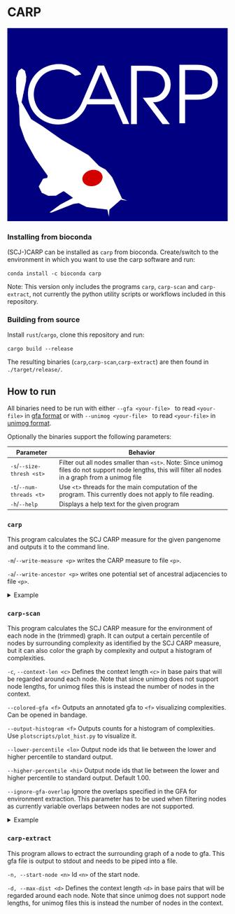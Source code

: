 # CARP
![CARP LOGO](carptrace_plain.svg)

### Installing from bioconda

(SCJ-)CARP can be installed as `carp` from bioconda. Create/switch to the environment in which you want to use the carp software and run:

`conda install -c bioconda carp`

Note: This version only includes the programs `carp`, `carp-scan` and `carp-extract`, not currently the python utility scripts or workflows included in this repository.

### Building from source

Install `rust`/`cargo`, clone this repository and run:

`cargo build --release`

The resulting binaries (`carp`,`carp-scan`,`carp-extract`) are then found in `./target/release/`.

## How to run


All binaries need to be run with either `--gfa <your-file> ` to read `<your-file>` in [gfa format](https://github.com/GFA-spec/GFA-spec/blob/master/GFA1.md) or with `--unimog <your-file> ` to read `<your-file>` in [unimog format](https://bibiserv.cebitec.uni-bielefeld.de/dcj).


Optionally the binaries support the following parameters:

| Parameter | Behavior |
| ------ | ------ |
| `-s`/`--size-thresh <st>`| Filter out all nodes smaller than `<st>`. Note: Since unimog files do not support node lengths, this will filter all nodes in a graph from a unimog file |
| `-t`/`--num-threads <t>`       | Use `<t>` threads for the main computation of the program. This currently does not apply to file reading.       |
| `-h`/`--help`       | Displays a help text for the given program |

### `carp`

This program calculates the SCJ CARP measure for the given pangenome and outputs it to the command line. 

`-m`/`--write-measure <p>` writes the CARP measure to file `<p>`.

`-a`/`--write-ancestor <p>`  writes one potential set of  ancestral adjacencies to file `<p>`.

<details><summary>Example</summary>

`carp --gfa testfiles/test_ypestis.gfa -t 4 -m test_measure.txt -s 100 -a test_ancestor.txt`

</details>

### `carp-scan`

This program calculates the SCJ CARP measure for the environment of each node in the (trimmed) graph.
It can output a certain percentile of nodes by surrounding complexity as identified by the SCJ CARP measure, but it can also color the graph by complexity and output a histogram of complexities.

`-c`, `--context-len <c>` Defines the context length `<c>` in base pairs that will be regarded around each node. Note that since unimog does not support node lengths, for unimog files this is instead the number of nodes in the context.

`--colored-gfa <f>`         Outputs an annotated gfa to `<f>` visualizing complexities. Can be opened in bandage.

`--output-histogram <f>`    Outputs counts for a histogram of complexities. Use `plotscripts/plot_hist.py` to visualize it.

`--lower-percentile <lo>`   Output node ids that lie between the lower and higher percentile to standard output.

`--higher-percentile <hi>`  Output node ids that lie between the lower and higher percentile to standard output. Default 1.00.

`--ignore-gfa-overlap`      Ignore the overlaps specified in the GFA for environment extraction. This parameter has to be used when filtering nodes as currently variable overlaps between nodes are not supported.

<details><summary>Example</summary>

`carp-scan --gfa testfiles/test_ypestis.gfa -t 4  --context-len 2000 --lower-percentile 0.49 --higher-percentile 0.51 --output-histogram test.hist --colored-gfa test_colored.gfa  > test_average_nodes.txt `

View the histogram with: ` python3 plotscripts/plot_hist.py test.hist  --num-buckets 1000`

Open `test_colored.gfa` in bandage for a visualization of node complexities.

Use `python3 plotscripts/gradient.py test_colored.gfa` to obtain the color gradient used in the gfa file to color the nodes in bandage.
</details>

### `carp-extract`

This program allows to ectract the surrounding graph of a node to gfa. This gfa file is output to stdout and needs to be piped into a file.

`-n, --start-node <n>`    Id `<n>` of the start node.

`-d, --max-dist <d>`    Defines the context length `<d>` in base pairs that will be regarded around each node. Note that since unimog does not support node lengths, for unimog files this is instead the number of nodes in the context.


